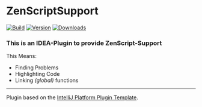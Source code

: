 # ZenScriptSupport

[![Build](https://github.com/EraTiem-Network/ZenScriptSupport/actions/workflows/build.yml/badge.svg?branch=main)](https://github.com/EraTiem-Network/ZenScriptSupport/actions/workflows/build.yml?query=branch%3Amain)
[![Version](https://img.shields.io/jetbrains/plugin/v/19565-zenscriptsupport.svg)](https://plugins.jetbrains.com/plugin/19565-zenscriptsupport)
[![Downloads](https://img.shields.io/jetbrains/plugin/d/19565-zenscriptsupport.svg)](https://plugins.jetbrains.com/plugin/19565-zenscriptsupport)

<!-- Plugin description -->
### This is an IDEA-Plugin to provide ZenScript-Support

This Means:
- Finding Problems
- Highlighting Code
- Linking *(global)* functions
<!-- Plugin description end -->

---
Plugin based on the [IntelliJ Platform Plugin Template][template].

[template]: https://github.com/JetBrains/intellij-platform-plugin-template
